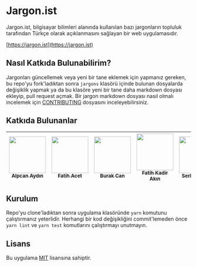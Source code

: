 # Jargon.ist

Jargon.ist, bilgisayar bilimleri alanında kullanılan bazı jargonların topluluk tarafından Türkçe olarak açıklanmasını sağlayan bir web uygulamasıdır.

[https://jargon.ist](https://jargon.ist)

## Nasıl Katkıda Bulunabilirim?

Jargonları güncellemek veya yeni bir tane eklemek için yapmanız gereken, bu repo'yu fork'ladıktan sonra `jargons` klasörü içinde bulunan dosyalarda değişiklik yapmak ya da bu klasöre yeni bir tane daha markdown dosyası ekleyip, pull request açmak. Bir jargon markdown dosyası nasıl olmalı incelemek için [CONTRIBUTING](CONTRIBUTING.md) dosyasını inceleyebilirsiniz.

## Katkıda Bulunanlar

<!-- prettier-ignore -->
| [<img src="https://avatars.githubusercontent.com/u/1801024?v=3" width="100px;"/><br /><sub><b>Alpcan Aydın</b></sub>](https://github.com/alpcanaydin) | [<img src="https://avatars.githubusercontent.com/u/712419?v=3" width="100px;"/><br /><sub><b>Fatih Acet</b></sub>](https://github.com/fatihacet) | [<img src="https://avatars.githubusercontent.com/u/3121257?v=3" width="100px;"/><br /><sub><b>Burak Can</b></sub>](https://github.com/burakcan) | [<img src="https://avatars.githubusercontent.com/u/196477?v=3" width="100px;"/><br /><sub><b>Fatih Kadir Akın</b></sub>](https://github.com/f) | [<img src="https://avatars2.githubusercontent.com/u/353690?v=3" width="100px;"/><br /><sub><b>Serkan Algur</b></sub>](https://github.com/serkanalgur) | [<img src="https://avatars2.githubusercontent.com/u/632820?v=3" width="100px;"/><br /><sub><b>Aşkın Gedik</b></sub>](https://github.com/askn) | [<img src="https://avatars0.githubusercontent.com/u/26525137?s=460&v=3" width="100px;"/><br /><sub><b>Ömer Gülen</b></sub>](https://github.com/omergulen)
| :---: | :---: | :---: | :---: | :---: | :---: | :---: |

## Kurulum

Repo'yu clone'ladıktan sonra uygulama klasöründe `yarn` komutunu çalıştırmanız yeterlidir. Herhangi bir kod değişikliğini commit'lemeden önce `yarn lint` ve `yarn test` komutlarını çalıştırmayı unutmayın.

## Lisans

Bu uygulama [MIT](LICENSE) lisansına sahiptir.
